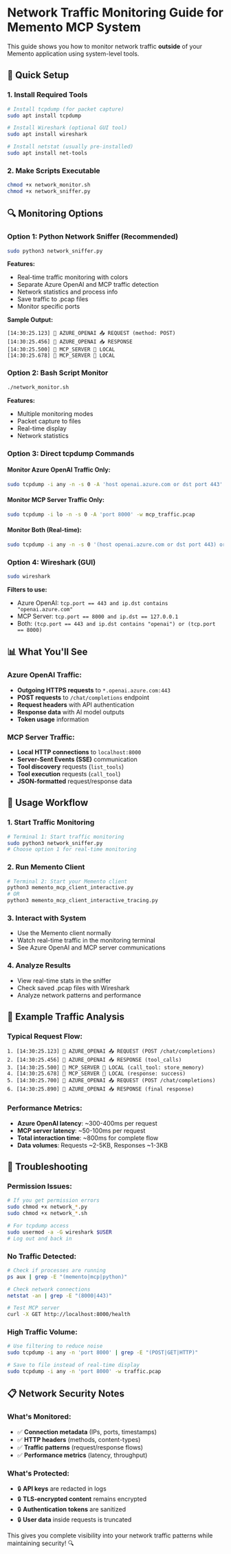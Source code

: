 # Network Traffic Monitoring Guide for Memento MCP System

This guide shows you how to monitor network traffic **outside** of your Memento application using system-level tools.

## 🔧 Quick Setup

### 1. Install Required Tools
```bash
# Install tcpdump (for packet capture)
sudo apt install tcpdump

# Install Wireshark (optional GUI tool)
sudo apt install wireshark

# Install netstat (usually pre-installed)
sudo apt install net-tools
```

### 2. Make Scripts Executable
```bash
chmod +x network_monitor.sh
chmod +x network_sniffer.py
```

## 🔍 Monitoring Options

### Option 1: Python Network Sniffer (Recommended)
```bash
sudo python3 network_sniffer.py
```

**Features:**
- Real-time traffic monitoring with colors
- Separate Azure OpenAI and MCP traffic detection
- Network statistics and process info
- Save traffic to .pcap files
- Monitor specific ports

**Sample Output:**
```
[14:30:25.123] 🧠 AZURE_OPENAI 📤 REQUEST (method: POST)
[14:30:25.456] 🧠 AZURE_OPENAI 📥 RESPONSE
[14:30:25.500] 🔌 MCP_SERVER 🔄 LOCAL
[14:30:25.678] 🔌 MCP_SERVER 🔄 LOCAL
```

### Option 2: Bash Script Monitor
```bash
./network_monitor.sh
```

**Features:**
- Multiple monitoring modes
- Packet capture to files
- Real-time display
- Network statistics

### Option 3: Direct tcpdump Commands

#### Monitor Azure OpenAI Traffic Only:
```bash
sudo tcpdump -i any -n -s 0 -A 'host openai.azure.com or dst port 443' -w azure_traffic.pcap
```

#### Monitor MCP Server Traffic Only:
```bash
sudo tcpdump -i lo -n -s 0 -A 'port 8000' -w mcp_traffic.pcap
```

#### Monitor Both (Real-time):
```bash
sudo tcpdump -i any -n -s 0 '(host openai.azure.com or dst port 443) or (port 8000)'
```

### Option 4: Wireshark (GUI)
```bash
sudo wireshark
```

**Filters to use:**
- Azure OpenAI: `tcp.port == 443 and ip.dst contains "openai.azure.com"`
- MCP Server: `tcp.port == 8000 and ip.dst == 127.0.0.1`
- Both: `(tcp.port == 443 and ip.dst contains "openai") or (tcp.port == 8000)`

## 📊 What You'll See

### Azure OpenAI Traffic:
- **Outgoing HTTPS requests** to `*.openai.azure.com:443`
- **POST requests** to `/chat/completions` endpoint
- **Request headers** with API authentication
- **Response data** with AI model outputs
- **Token usage** information

### MCP Server Traffic:
- **Local HTTP connections** to `localhost:8000`
- **Server-Sent Events (SSE)** communication
- **Tool discovery** requests (`list_tools`)
- **Tool execution** requests (`call_tool`)
- **JSON-formatted** request/response data

## 🚀 Usage Workflow

### 1. Start Traffic Monitoring
```bash
# Terminal 1: Start traffic monitoring
sudo python3 network_sniffer.py
# Choose option 1 for real-time monitoring
```

### 2. Run Memento Client
```bash
# Terminal 2: Start your Memento client
python3 memento_mcp_client_interactive.py
# OR
python3 memento_mcp_client_interactive_tracing.py
```

### 3. Interact with System
- Use the Memento client normally
- Watch real-time traffic in the monitoring terminal
- See Azure OpenAI and MCP server communications

### 4. Analyze Results
- View real-time stats in the sniffer
- Check saved .pcap files with Wireshark
- Analyze network patterns and performance

## 🎯 Example Traffic Analysis

### Typical Request Flow:
```
1. [14:30:25.123] 🧠 AZURE_OPENAI 📤 REQUEST (POST /chat/completions)
2. [14:30:25.456] 🧠 AZURE_OPENAI 📥 RESPONSE (tool_calls)
3. [14:30:25.500] 🔌 MCP_SERVER 🔄 LOCAL (call_tool: store_memory)
4. [14:30:25.678] 🔌 MCP_SERVER 🔄 LOCAL (response: success)
5. [14:30:25.700] 🧠 AZURE_OPENAI 📤 REQUEST (POST /chat/completions)
6. [14:30:25.890] 🧠 AZURE_OPENAI 📥 RESPONSE (final response)
```

### Performance Metrics:
- **Azure OpenAI latency**: ~300-400ms per request
- **MCP server latency**: ~50-100ms per request
- **Total interaction time**: ~800ms for complete flow
- **Data volumes**: Requests ~2-5KB, Responses ~1-3KB

## 🔧 Troubleshooting

### Permission Issues:
```bash
# If you get permission errors
sudo chmod +x network_*.py
sudo chmod +x network_*.sh

# For tcpdump access
sudo usermod -a -G wireshark $USER
# Log out and back in
```

### No Traffic Detected:
```bash
# Check if processes are running
ps aux | grep -E "(memento|mcp|python)"

# Check network connections
netstat -an | grep -E "(8000|443)"

# Test MCP server
curl -X GET http://localhost:8000/health
```

### High Traffic Volume:
```bash
# Use filtering to reduce noise
sudo tcpdump -i any -n 'port 8000' | grep -E "(POST|GET|HTTP)"

# Save to file instead of real-time display
sudo tcpdump -i any -n 'port 8000' -w traffic.pcap
```

## 📋 Network Security Notes

### What's Monitored:
- ✅ **Connection metadata** (IPs, ports, timestamps)
- ✅ **HTTP headers** (methods, content-types)
- ✅ **Traffic patterns** (request/response flows)
- ✅ **Performance metrics** (latency, throughput)

### What's Protected:
- 🔒 **API keys** are redacted in logs
- 🔒 **TLS-encrypted content** remains encrypted
- 🔒 **Authentication tokens** are sanitized
- 🔒 **User data** inside requests is truncated

This gives you complete visibility into your network traffic patterns while maintaining security! 🔍
